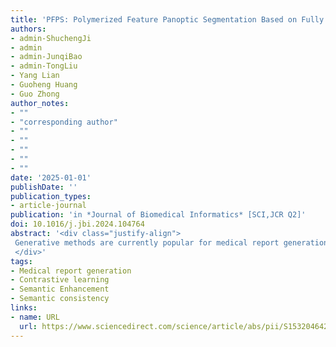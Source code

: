 ```yaml
---
title: 'PFPS: Polymerized Feature Panoptic Segmentation Based on Fully Convolutional Networks'
authors:
- admin-ShuchengJi
- admin
- admin-JunqiBao
- admin-TongLiu
- Yang Lian
- Guoheng Huang
- Guo Zhong
author_notes:
- ""
- "corresponding author"
- ""
- ""
- ""
- ""
- ""
date: '2025-01-01'
publishDate: ''
publication_types:
- article-journal
publication: 'in *Journal of Biomedical Informatics* [SCI,JCR Q2]'
doi: 10.1016/j.jbi.2024.104764
abstract: '<div class="justify-align">
 Generative methods are currently popular for medical report generation, as they automatically generate professional reports from input images, assisting physicians in making faster and more accurate decisions. However, current methods face significant challenges: 1) Lesion areas in medical images are often difficult for models to capture accurately, and 2) even when captured, these areas are frequently not described using precise clinical diagnostic terms. To address these problems, we propose a Visual-Linguistic Diagnostic Semantic Enhancement model (VLDSE) to generate high-quality reports. Our approach employs supervised contrastive learning in the Image and Report Semantic Consistency (IRSC) module to bridge the semantic gap between visual and linguistic features. Additionally, we design the Visual Semantic Qualification and Quantification (VSQQ) module and the Post-hoc Semantic Correction (PSC) module to enhance visual semantics and inter-word relationships, respectively. Experiments demonstrate that our model achieves promising performance on the publicly available IU X-RAY and MIMIC-MV datasets. Specifically, on the IU X-RAY dataset, our model achieves a BLEU-4 score of 18.6%, improving the baseline by 12.7%. On the MIMIC-MV dataset, our model improves the BLEU-1 score by 10.7% over the baseline. These results demonstrate the ability of our model to generate accurate and fluent descriptions of lesion areas.
 </div>'
tags:
- Medical report generation
- Contrastive learning
- Semantic Enhancement
- Semantic consistency
links:
- name: URL
  url: https://www.sciencedirect.com/science/article/abs/pii/S1532046424001825
---
```

